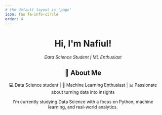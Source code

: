 ```yaml
---
# the default layout is 'page'
icon: fas fa-info-circle
order: 4
---
```


<div align="center">
  <h1> Hi, I'm Nafiul!</h1>
  <p><em>Data Science Student | ML Enthusiast</em></p>
</div>
<div align="center">


<h2> 🎯 About Me</h2>

</div>

<div align="center">

💻 Data Science student | 🧠 Machine Learning Enthusiast | 📊 Passionate about turning data into insights

I'm currently studying Data Science with a focus on Python, machine learning, and real-world analytics.

</div>


